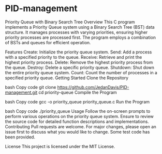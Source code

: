 # PID-management

Priority Queue with Binary Search Tree
Overview
This C program implements a Priority Queue system using a Binary Search Tree (BST) data structure. It manages processes with varying priorities, ensuring higher priority processes are processed first. The program employs a combination of BSTs and queues for efficient operation.

Features
Create: Initialize the priority queue system.
Send: Add a process with a specified priority to the queue.
Receive: Retrieve and print the highest priority process.
Delete: Remove the highest priority process from the queue.
Destroy: Delete a specific priority queue.
Shutdown: Shut down the entire priority queue system.
Count: Count the number of processes in a specified priority queue.
Getting Started
Clone the Repository

bash
Copy code
git clone https://github.com/JedanDavis/PID-management.git
cd priority-queue
Compile the Program

bash
Copy code
gcc -o priority_queue priority_queue.c
Run the Program

bash
Copy code
./priority_queue
Usage
Follow the on-screen prompts to perform various operations on the priority queue system.
Ensure to review the source code for detailed function descriptions and implementations.
Contributing
Pull requests are welcome. For major changes, please open an issue first to discuss what you would like to change.
Some test code has been provided.

License
This project is licensed under the MIT License.

